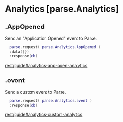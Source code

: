 <style>.codehilite{padding-bottom:6px;}</style>

# Analytics [parse.Analytics]

## .AppOpened

Send an "Application Opened" event to Parse.

```lua
  parse.request( parse.Analytics.AppOpened )
  :data({})
  :response(cb)
```

[rest/guide#analytics-app-open-analytics](https://www.parse.com/docs/rest/guide#analytics-app-open-analytics)

## .event

Send a custom event to Parse.

```lua
  parse.request( parse.Analytics.event )
  :response(cb)
```

[rest/guide#analytics-custom-analytics](https://www.parse.com/docs/rest/guide#analytics-custom-analytics)
